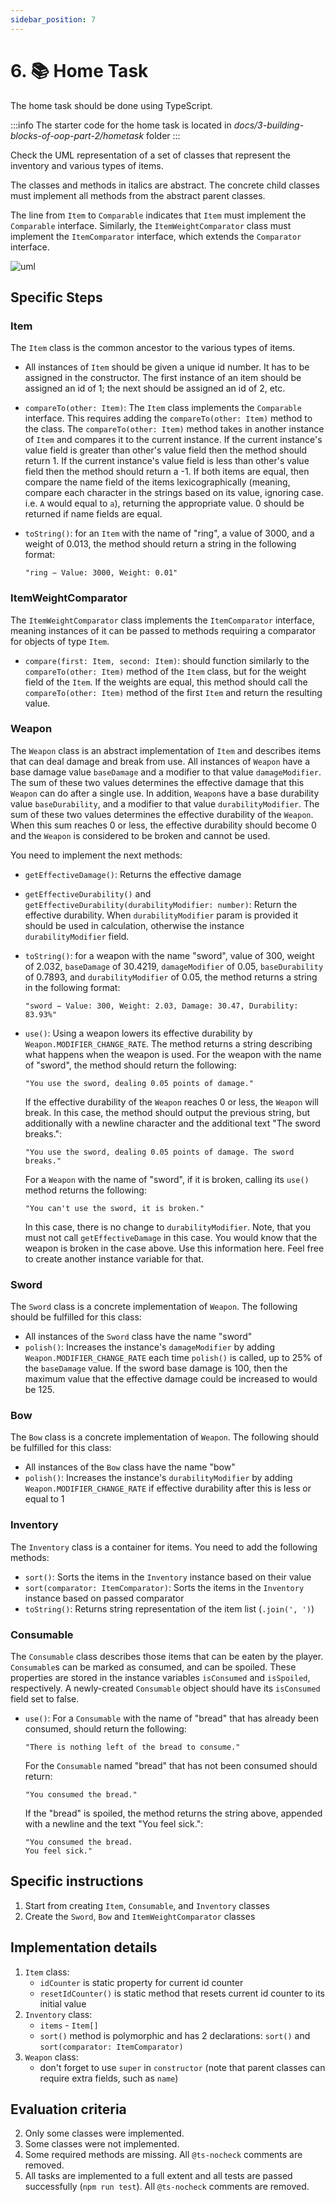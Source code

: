 ```yaml
---
sidebar_position: 7
---
```


# 6. 📚 Home Task

The home task should be done using TypeScript.

:::info
The starter code for the home task is located in _docs/3-building-blocks-of-oop-part-2/hometask_ folder
:::

Check the UML representation of a set of classes that represent the inventory and various types of items.

The classes and methods in italics are abstract. The concrete child classes must implement all methods from the abstract parent classes.

The line from `Item` to `Comparable` indicates that `Item` must implement the `Comparable` interface. Similarly, the `ItemWeightComparator` class must implement the `ItemComparator` interface, which extends the `Comparator` interface.

![uml](img/hometask_uml.png)

## Specific Steps

### Item

The `Item` class is the common ancestor to the various types of items.

- All instances of `Item` should be given a unique id number. It has to be assigned in the constructor. The first instance of an item should be assigned an id of 1; the next should be assigned an id of 2, etc. 

- `compareTo(other: Item)`: The `Item` class implements the `Comparable` interface. This requires adding the `compareTo(other: Item)` method to the class. The `compareTo(other: Item)` method takes in another instance of `Item` and compares it to the current instance. If the current instance's value field is greater than other's value field then the method should return 1. If the current instance's value field is less than other's value field then the method should return a -1. If both items are equal, then compare the name field of the items lexicographically (meaning, compare each character in the strings based on its value, ignoring case. i.e. `A` would equal to  `a`), returning the appropriate value. 0 should be returned if name fields are equal.
- `toString()`: for an `Item` with the name of "ring", a value of 3000, and a weight of 0.013, the method should return a string in the following format:

  ```
  "ring − Value: 3000, Weight: 0.01"
  ```

### ItemWeightComparator

The `ItemWeightComparator` class implements the `ItemComparator` interface, meaning instances of it can be passed to methods requiring a comparator for objects of type `Item`.

- `compare(first: Item, second: Item)`: should function similarly to the `compareTo(other: Item)` method of the `Item` class, but for the weight field of the `Item`. If the weights are equal, this method should call the `compareTo(other: Item)` method of the first `Item` and return the resulting value.

### Weapon

The `Weapon` class is an abstract implementation of `Item` and describes items that can deal damage and break from use. All instances of `Weapon` have a base damage value `baseDamage` and a modifier to that value `damageModifier`. The sum of these two values determines the effective damage that this `Weapon` can do after a single use. In addition, `Weapon`s have a base durability value `baseDurability`, and a modifier to that value `durabilityModifier`. The sum of these two values determines the effective durability of the `Weapon`. When this sum reaches 0 or less, the effective durability should become 0 and the `Weapon` is considered to be broken and cannot be used.

You need to implement the next methods:

- `getEffectiveDamage()`: Returns the effective damage
- `getEffectiveDurability()` and `getEffectiveDurability(durabilityModifier: number)`: Return the effective durability. When `durabilityModifier` param is provided it should be used in calculation, otherwise the instance `durabilityModifier` field.
- `toString()`: for a weapon with the name "sword", value of 300, weight of 2.032, `baseDamage` of 30.4219, `damageModifier` of 0.05, `baseDurability` of 0.7893, and `durabilityModifier` of 0.05, the method returns a string in the following format:

  ```
  "sword − Value: 300, Weight: 2.03, Damage: 30.47, Durability: 83.93%"
  ```

- `use()`: Using a weapon lowers its effective durability by `Weapon.MODIFIER_CHANGE_RATE`. The method returns a string describing what happens when the weapon is used. For the weapon with the name of "sword", the method should return the following:

  ```
  "You use the sword, dealing 0.05 points of damage."
  ```

  If the effective durability of the `Weapon` reaches 0 or less, the `Weapon` will break. In this case, the method should output the previous string, but additionally with a newline character and the additional text "The sword breaks.":

  ```
  "You use the sword, dealing 0.05 points of damage. The sword breaks."
  ```

  For a `Weapon` with the name of "sword", if it is broken, calling its `use()` method returns the following:

  ```
  "You can't use the sword, it is broken."
  ```

  In this case, there is no change to `durabilityModifier`. Note, that you must not call `getEffectiveDamage` in this case. You would know that the weapon is broken in the case above. Use this information here. Feel free to create another instance variable for that.

### Sword

The `Sword` class is a concrete implementation of `Weapon`. The following should be fulfilled for this class:
- All instances of the `Sword` class have the name "sword"
- `polish()`: Increases the instance's `damageModifier` by adding `Weapon.MODIFIER_CHANGE_RATE` each time `polish()` is called, up to 25% of the `baseDamage` value. If the sword base damage is 100, then the maximum value that the effective damage could be increased to would be 125.

### Bow

The `Bow` class is a concrete implementation of `Weapon`. The following should be fulfilled for this class:
- All instances of the `Bow` class have the name "bow"
- `polish()`: Increases the instance's `durabilityModifier` by adding `Weapon.MODIFIER_CHANGE_RATE` if effective durability after this is less or equal to 1

### Inventory

The `Inventory` class is a container for items. You need to add the following methods:
- `sort()`: Sorts the items in the `Inventory` instance based on their value
- `sort(comparator: ItemComparator)`: Sorts the items in the `Inventory` instance based on passed comparator
- `toString()`: Returns string representation of the item list (`.join(', ')`)

### Consumable

The `Consumable` class describes those items that can be eaten by the player. `Consumable`s can be marked as consumed, and can be spoiled. These properties are stored in the instance variables `isConsumed` and `isSpoiled`, respectively. A newly-created `Consumable` object should have its `isConsumed` field set to false.
- `use()`: For a `Consumable` with the name of "bread" that has already been consumed, should return the following:
  ```
  "There is nothing left of the bread to consume."
  ```

  For the `Consumable` named "bread" that has not been consumed should return:

  ```
  "You consumed the bread."
  ```

  If the "bread" is spoiled, the method returns the string above, appended with a newline and the text "You feel sick.":

  ```
  "You consumed the bread.
  You feel sick."
  ```

## Specific instructions

1. Start from creating `Item`, `Consumable`, and `Inventory` classes
2. Create the `Sword`, `Bow` and `ItemWeightComparator` classes

## Implementation details

1. `Item` class:
   - `idCounter` is static property for current id counter
   - `resetIdCounter()` is static method that resets current id counter to its initial value
2. `Inventory` class:
   - `items` - `Item[]`
   - `sort()` method is polymorphic and has 2 declarations: `sort()` and `sort(comparator: ItemComparator)`
3. `Weapon` class:
   - don't forget to use `super` in `constructor` (note that parent classes can require extra fields, such as `name`)

## Evaluation criteria

2. Only some classes were implemented.
3. Some classes were not implemented.
4. Some required methods are missing. All `@ts-nocheck` comments are removed.
5. All tasks are implemented to a full extent and all tests are passed successfully (`npm run test`). All `@ts-nocheck` comments are removed.
